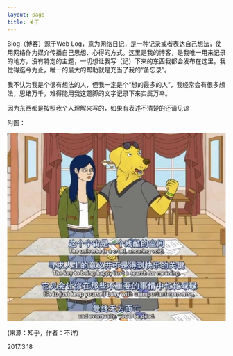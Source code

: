 ```yaml
---
layout: page
title: 关于
---
```



Blog（博客）源于Web Log，意为网络日记，是一种记录或者表达自己想法，使用网络作为媒介传播自己思想、心得的方式。这里是我的博客，是我唯一用来记录的地方，没有特定的主题，一切想让我写（记）下来的东西我都会发布在这里。我觉得迄今为止，唯一的最大的帮助就是充当了我的“备忘录”。

我不认为我是个很有想法的人，但我一定是个“想的最多的人”，我经常会有很多想法，思绪万千，难得能用我这蹩脚的文字记录下来实属万幸。

因为东西都是按照我个人理解来写的，如果有表述不清楚的还请见谅

附图：

![](/pics/about-01.jpg)

(来源：知乎，作者：不详)

2017.3.18